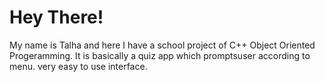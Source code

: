 # Hey There!
My name is Talha and here I have a school project of C++ Object Oriented Progeramming.
It is basically a quiz app which promptsuser according to menu. very easy to use interface.
